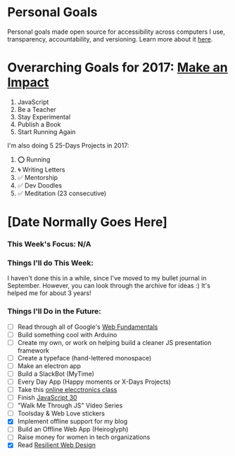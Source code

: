 Personal Goals
==============

Personal goals made open source for accessibility across computers I use, transparency, accountability, and versioning. Learn more about it [here](https://una.im/personal-goals-guide).

# Overarching Goals for 2017: [Make an Impact](https://una.im/2016-review/)
1. JavaScript
2. Be a Teacher
3. Stay Experimental
4. Publish a Book
5. Start Running Again

I'm also doing 5 25-Days Projects in 2017:

1. ⭕ Running
2. 🌀 Writing Letters
3. ✅ Mentorship
4. ✅ Dev Doodles
5. ✅ Meditation (23 consecutive)

# [Date Normally Goes Here]

### This Week's Focus: N/A

### Things I'll do This Week:

I haven't done this in a while, since I've moved to my bullet journal in September. However, you can look through the archive for ideas :) It's helped me for about 3 years!

### Things I'll Do in the Future:

- [ ] Read through all of Google's [Web Fundamentals](https://developers.google.com/web/fundamentals/)
- [ ] Build something cool with Arduino
- [ ] Create my own, or work on helping build a cleaner JS presentation framework
- [ ] Create a typeface (hand-lettered monospace)
- [ ] Make an electron app
- [ ] Build a SlackBot (MyTime)
- [ ] Every Day App (Happy moments or X-Days Projects)
- [ ] Take this [online elecctronics class](http://www.instructables.com/class/Electronics-Class/)
- [ ] Finish [JavaScript 30](https://javascript30.com/)
- [ ] "Walk Me Through JS" Video Series
- [ ] Toolsday & Web Love stickers
- [x] Implement offline support for my blog
- [ ] Build an Offline Web App (Heiroglyph)
- [ ] Raise money for women in tech organizations
- [x] Read [Resilient Web Design](https://resilientwebdesign.com/)
